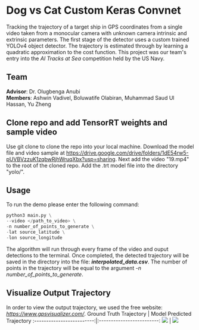 # Dog vs Cat Custom Keras Convnet
Tracking the trajectory of a target ship in GPS coordinates from a single video taken from a monocular camera with unknown camera intrinsic and extrinsic parameters. The first stage of the detector uses a custom trained YOLOv4 object detector. The trajectory is estimated through by learning a quadratic approximation to the cost function. 
This project was our team's entry into the <em>AI Tracks at Sea</em> competition held by the US Navy.
## Team
**Advisor**: Dr. Olugbenga Anubi <br />
**Members**: Ashwin Vadivel, Boluwatife Olabiran, Muhammad Saud Ul Hassan, Yu Zheng

## Clone repo and add TensorRT weights and sample video
Use git clone to clone the repo into your local machine. Download the model file and video sample at https://drive.google.com/drive/folders/1dE54rw5-pUVBVzzuK1zqbwRjhWruqXbx?usp=sharing. Next add the video "19.mp4" to the root of the cloned repo. Add the .trt model file into the directory "yolo/".
## Usage
To run the demo please enter the following command: 
```python
python3 main.py \
--video </path_to_video> \
-n number_of_points_to_generate \
-lat source_latitude \
-lon source_longitude
```
The algorithm will run through every frame of the video and ouput detections to the terminal. Once completed, the detected trajectory will be saved in the directory into the file: <strong><em>interpolated_data.csv</em></strong>. The number of points in the trajectory will be equal to the argument <em>-n number_of_points_to_generate</em>.
## Visualize Output Trajectory 
In order to view the output trajectory, we used the free website: <em>https://www.gpsvisualizer.com/</em>.
Ground Truth Trajectory             | Model Predicted Trajectory
:-------------------------:|:-------------------------:
<img src="https://github.com/ashwinv96/Boat-Trajectory-Tracking-without-Camera-Params/blob/master/Figures/gt.png?raw=true"/>  | <img src="https://github.com/ashwinv96/Boat-Trajectory-Tracking-without-Camera-Params/blob/master/Figures/pred.png?raw=true" />
